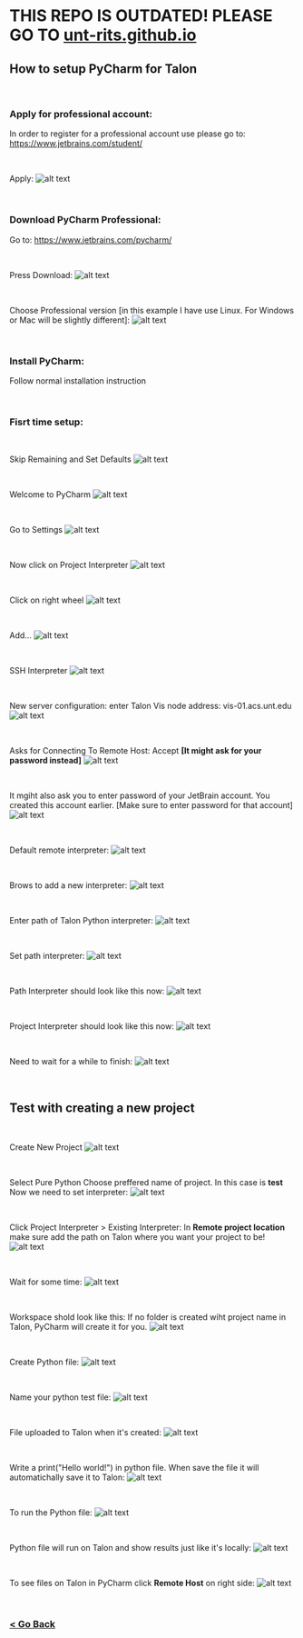 # THIS REPO IS OUTDATED! PLEASE GO TO [unt-rits.github.io](https://unt-rits.github.io/)


## How to setup PyCharm for Talon


<br/>

### Apply for professional account:
In order to register for a professional account use please go to: https://www.jetbrains.com/student/


<br/>

Apply:
![alt text](https://raw.githubusercontent.com/gmihaila/unt_hpc/master/misc/pycharm_screenshot/apply_student_account.png)

<br/>

### Download PyCharm Professional:
Go to: https://www.jetbrains.com/pycharm/ 

<br/>

Press Download:
![alt text](https://raw.githubusercontent.com/gmihaila/unt_hpc/master/misc/pycharm_screenshot/website_download.png)


<br/>

Choose Professional version [in this example I have use Linux. For Windows or Mac will be slightly different]:
![alt text](https://raw.githubusercontent.com/gmihaila/unt_hpc/master/misc/pycharm_screenshot/choose%20professional.png)


<br/>

### Install PyCharm:
Follow normal installation instruction

<br/>

### Fisrt time setup:

<br/>

Skip Remaining and Set Defaults
![alt text](https://raw.githubusercontent.com/gmihaila/unt_hpc/master/misc/pycharm_screenshot/skip_remaining_set_default.png)


<br/>

Welcome to PyCharm
![alt text](https://raw.githubusercontent.com/gmihaila/unt_hpc/master/misc/pycharm_screenshot/welcome_pycharm.png)


<br/>

Go to Settings
![alt text](https://raw.githubusercontent.com/gmihaila/unt_hpc/master/misc/pycharm_screenshot/welcome_settings.png)


<br/>

Now click on Project Interpreter
![alt text](https://raw.githubusercontent.com/gmihaila/unt_hpc/master/misc/pycharm_screenshot/setting_interpretter.png)


<br/>

Click on right wheel
![alt text](https://raw.githubusercontent.com/gmihaila/unt_hpc/master/misc/pycharm_screenshot/settings_interpretter_add.png)



<br/>

Add...
![alt text](https://raw.githubusercontent.com/gmihaila/unt_hpc/master/misc/pycharm_screenshot/add_interpretter.png)


<br/>

SSH Interpreter
![alt text](https://raw.githubusercontent.com/gmihaila/unt_hpc/master/misc/pycharm_screenshot/ssh_interpretter.png)



<br/>

New server configuration: enter Talon Vis node address: vis-01.acs.unt.edu
![alt text](https://raw.githubusercontent.com/gmihaila/unt_hpc/master/misc/pycharm_screenshot/ssh_interpretter_username.png)



<br/>

Asks for Connecting To Remote Host: Accept **[It might ask for your password instead]**
![alt text](https://raw.githubusercontent.com/gmihaila/unt_hpc/master/misc/pycharm_screenshot/connection_remote_confirm_yes.png)


<br/>

It mgiht also ask you to enter password of your JetBrain account.
You created this account earlier. 
[Make sure to enter password for that account]
![alt text](https://raw.githubusercontent.com/gmihaila/unt_hpc/master/misc/pycharm_screenshot/login_unt_for_professional_verison.png)


<br/>

Default remote interpreter:
![alt text](https://raw.githubusercontent.com/gmihaila/unt_hpc/master/misc/pycharm_screenshot/current_interpretter.png)


<br/>

Brows to add a new interpreter:
![alt text](https://raw.githubusercontent.com/gmihaila/unt_hpc/master/misc/pycharm_screenshot/browse_interpretter.png)


<br/>

Enter path of Talon Python interpreter:
![alt text](https://raw.githubusercontent.com/gmihaila/unt_hpc/master/misc/pycharm_screenshot/enter_path_interpretter.png)


<br/>

Set path interpreter:
![alt text](https://raw.githubusercontent.com/gmihaila/unt_hpc/master/misc/pycharm_screenshot/set_path_interpretter.png.png)


<br/>

Path Interpreter should look like this now:
![alt text](https://raw.githubusercontent.com/gmihaila/unt_hpc/master/misc/pycharm_screenshot/finish_adding_interpretter.png)


<br/>

Project Interpreter should look like this now:
![alt text](https://raw.githubusercontent.com/gmihaila/unt_hpc/master/misc/pycharm_screenshot/inter-pretter_set.png)


<br/>

Need to wait for a while to finish:
![alt text](https://raw.githubusercontent.com/gmihaila/unt_hpc/master/misc/pycharm_screenshot/wait_to_finish_setup.png)


<br/>

## Test with creating a new project

<br/>

Create New Project
![alt text](https://raw.githubusercontent.com/gmihaila/unt_hpc/master/misc/pycharm_screenshot/test_create_new_project.png)


<br/>

Select Pure Python
Choose preffered name of project. In this case is **test**
Now we need to set interpreter:
![alt text](https://raw.githubusercontent.com/gmihaila/unt_hpc/master/misc/pycharm_screenshot/test_new_test_file.png)


<br/>

Click Project Interpreter > Existing Interpreter:
In **Remote project location** make sure add the path on Talon where you want your project to be!
![alt text](https://raw.githubusercontent.com/gmihaila/unt_hpc/master/misc/pycharm_screenshot/test_path_to_remote_server.png)


<br/>

Wait for some time:
![alt text](https://raw.githubusercontent.com/gmihaila/unt_hpc/master/misc/pycharm_screenshot/test_wait_before_workspace.png)


<br/>

Workspace shold look like this:
If no folder is created wiht project name in Talon, PyCharm will create it for you.
![alt text](https://raw.githubusercontent.com/gmihaila/unt_hpc/master/misc/pycharm_screenshot/.png)


<br/>

Create Python file:
![alt text](https://raw.githubusercontent.com/gmihaila/unt_hpc/master/misc/pycharm_screenshot/test_create_python_file.png)


<br/>

Name your python test file:
![alt text](https://raw.githubusercontent.com/gmihaila/unt_hpc/master/misc/pycharm_screenshot/test_create_file.png)


<br/>

File uploaded to Talon when it's created:
![alt text](https://raw.githubusercontent.com/gmihaila/unt_hpc/master/misc/pycharm_screenshot/test_file_uploaded.png)


<br/>

Write a print("Hello world!") in python file.
When save the file it will automatichally save it to Talon:
![alt text](https://raw.githubusercontent.com/gmihaila/unt_hpc/master/misc/pycharm_screenshot/test_hit_save_automatic_upload.png)


<br/>

To run the Python file:
![alt text](https://raw.githubusercontent.com/gmihaila/unt_hpc/master/misc/pycharm_screenshot/test_run_python_file.png)


<br/>

Python file will run on Talon and show results just like it's locally:
![alt text](https://raw.githubusercontent.com/gmihaila/unt_hpc/master/misc/pycharm_screenshot/test_python_file_is_running.png)


<br/>

To see files on Talon in PyCharm click **Remote Host** on right side:
![alt text](https://raw.githubusercontent.com/gmihaila/unt_hpc/master/misc/pycharm_screenshot/test_sroll_through_your_path.png)

<br/>

### [< Go Back](https://github.com/gmihaila/unt_hpc)
